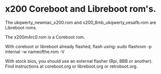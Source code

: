 # x200 Coreboot and Libreboot rom's.
The ukqwerty_newmac_x200.rom and x200_8mb_ukqwerty_vesafb.rom are Libreboot roms.

The x200m4rc0.rom is a Coreboot rom.

With coreboot or libreboot already flashed, flash using:
sudo flashrom -p internal -w nameofthe.rom -V


With stock bios, you should use an external flasher (Rpi, BBB or 
another). Find instructions at coreboot.org or libreboot.org or 
retroboot.org.

